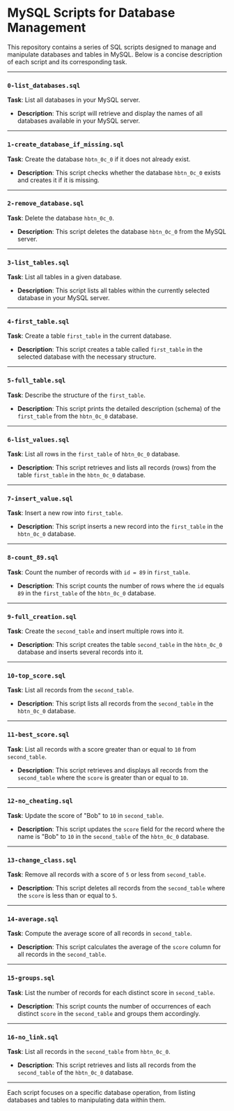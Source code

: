 # MySQL Scripts for Database Management

This repository contains a series of SQL scripts designed to manage and manipulate databases and tables in MySQL. Below is a concise description of each script and its corresponding task.

---

### `0-list_databases.sql`
**Task**: List all databases in your MySQL server.
- **Description**: This script will retrieve and display the names of all databases available in your MySQL server.

---

### `1-create_database_if_missing.sql`
**Task**: Create the database `hbtn_0c_0` if it does not already exist.
- **Description**: This script checks whether the database `hbtn_0c_0` exists and creates it if it is missing.

---

### `2-remove_database.sql`
**Task**: Delete the database `hbtn_0c_0`.
- **Description**: This script deletes the database `hbtn_0c_0` from the MySQL server.

---

### `3-list_tables.sql`
**Task**: List all tables in a given database.
- **Description**: This script lists all tables within the currently selected database in your MySQL server.

---

### `4-first_table.sql`
**Task**: Create a table `first_table` in the current database.
- **Description**: This script creates a table called `first_table` in the selected database with the necessary structure.

---

### `5-full_table.sql`
**Task**: Describe the structure of the `first_table`.
- **Description**: This script prints the detailed description (schema) of the `first_table` from the `hbtn_0c_0` database.

---

### `6-list_values.sql`
**Task**: List all rows in the `first_table` of `hbtn_0c_0` database.
- **Description**: This script retrieves and lists all records (rows) from the table `first_table` in the `hbtn_0c_0` database.

---

### `7-insert_value.sql`
**Task**: Insert a new row into `first_table`.
- **Description**: This script inserts a new record into the `first_table` in the `hbtn_0c_0` database.

---

### `8-count_89.sql`
**Task**: Count the number of records with `id = 89` in `first_table`.
- **Description**: This script counts the number of rows where the `id` equals `89` in the `first_table` of the `hbtn_0c_0` database.

---

### `9-full_creation.sql`
**Task**: Create the `second_table` and insert multiple rows into it.
- **Description**: This script creates the table `second_table` in the `hbtn_0c_0` database and inserts several records into it.

---

### `10-top_score.sql`
**Task**: List all records from the `second_table`.
- **Description**: This script lists all records from the `second_table` in the `hbtn_0c_0` database.

---

### `11-best_score.sql`
**Task**: List all records with a score greater than or equal to `10` from `second_table`.
- **Description**: This script retrieves and displays all records from the `second_table` where the `score` is greater than or equal to `10`.

---

### `12-no_cheating.sql`
**Task**: Update the score of "Bob" to `10` in `second_table`.
- **Description**: This script updates the `score` field for the record where the name is "Bob" to `10` in the `second_table` of the `hbtn_0c_0` database.

---

### `13-change_class.sql`
**Task**: Remove all records with a score of `5` or less from `second_table`.
- **Description**: This script deletes all records from the `second_table` where the `score` is less than or equal to `5`.

---

### `14-average.sql`
**Task**: Compute the average score of all records in `second_table`.
- **Description**: This script calculates the average of the `score` column for all records in the `second_table`.

---

### `15-groups.sql`
**Task**: List the number of records for each distinct score in `second_table`.
- **Description**: This script counts the number of occurrences of each distinct `score` in the `second_table` and groups them accordingly.

---

### `16-no_link.sql`
**Task**: List all records in the `second_table` from `hbtn_0c_0`.
- **Description**: This script retrieves and lists all records from the `second_table` of the `hbtn_0c_0` database.

---

Each script focuses on a specific database operation, from listing databases and tables to manipulating data within them.
